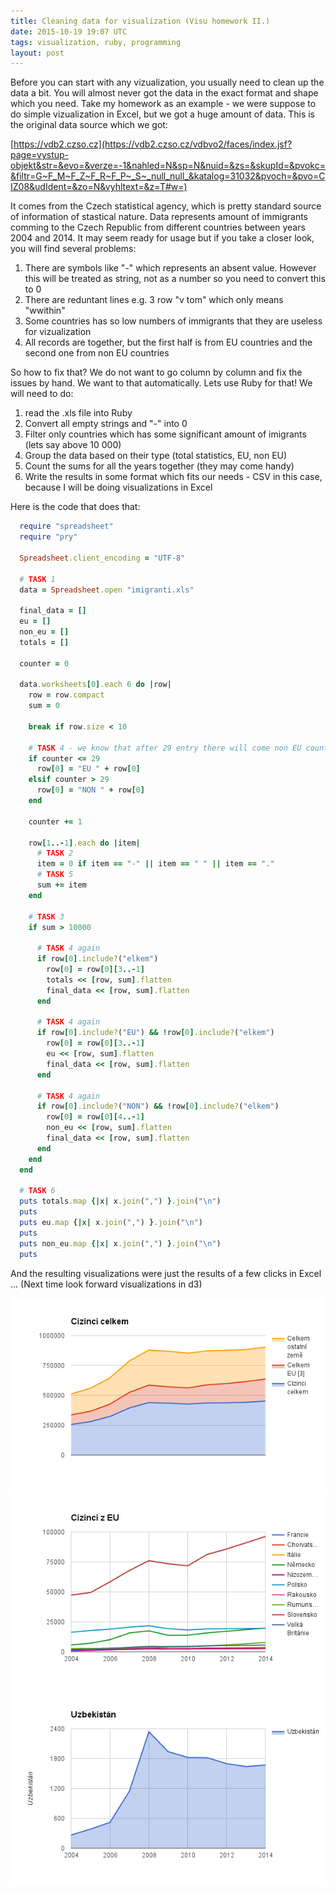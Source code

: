 ```yaml
---
title: Cleaning data for visualization (Visu homework II.)
date: 2015-10-19 19:07 UTC
tags: visualization, ruby, programming
layout: post
---
```


Before you can start with any vizualization, you usually need to clean up the data a bit. You will almost never got the data in the exact format and shape which you need.
Take my homework as an example - we were suppose to do simple vizualization in Excel, but we got a huge amount of data. This is the original data source which we got: 

[https://vdb2.czso.cz](https://vdb2.czso.cz/vdbvo2/faces/index.jsf?page=vystup-objekt&str=&evo=&verze=-1&nahled=N&sp=N&nuid=&zs=&skupId=&pvokc=&filtr=G~F_M~F_Z~F_R~F_P~_S~_null_null_&katalog=31032&pvoch=&pvo=CIZ08&udIdent=&zo=N&vyhltext=&z=T#w=)

It comes from the Czech statistical agency, which is pretty standard source of information of stastical nature. 
Data represents amount of immigrants comming to the Czech Republic from different countries between years 2004 and 2014.
It may seem ready for usage but if you take a closer look, 
you will find several problems:

1. There are symbols like "-" which represents an absent value. However this will be treated as string, not as a number so you need to convert this to 0
2. There are reduntant lines e.g. 3 row "v tom" which only means "wwithin"
3. Some countries has so low numbers of immigrants that they are useless for vizualization
4. All records are together, but the first half is from EU countries and the second one from non EU countries

So how to fix that? We do not want to go column by column and fix the issues by hand. We want to that automatically. Lets use Ruby for that!
We will need to do:

1. read the .xls file into Ruby
2. Convert all empty strings and "-" into 0
3. Filter only countries which has some significant amount of imigrants (lets say above 10 000)
4. Group the data based on their type (total statistics, EU, non EU)
5. Count the sums for all the years together (they may come handy)
6. Write the results in some format which fits our needs - CSV in this case, because I will be doing visualizations in Excel

Here is the code that does that:

```ruby
  require "spreadsheet"
  require "pry"

  Spreadsheet.client_encoding = "UTF-8"

  # TASK 1
  data = Spreadsheet.open "imigranti.xls"

  final_data = []
  eu = []
  non_eu = []
  totals = []

  counter = 0

  data.worksheets[0].each 6 do |row|
    row = row.compact
    sum = 0

    break if row.size < 10

    # TASK 4 - we know that after 29 entry there will come non EU countries
    if counter <= 29
      row[0] = "EU " + row[0]
    elsif counter > 29
      row[0] = "NON " + row[0]
    end

    counter += 1

    row[1..-1].each do |item|
      # TASK 2
      item = 0 if item == "-" || item == " " || item == "."
      # TASK 5
      sum += item
    end

    # TASK 3
    if sum > 10000

      # TASK 4 again
      if row[0].include?("elkem")
        row[0] = row[0][3..-1]
        totals << [row, sum].flatten
        final_data << [row, sum].flatten
      end

      # TASK 4 again
      if row[0].include?("EU") && !row[0].include?("elkem")
        row[0] = row[0][3..-1]
        eu << [row, sum].flatten
        final_data << [row, sum].flatten
      end

      # TASK 4 again
      if row[0].include?("NON") && !row[0].include?("elkem")
        row[0] = row[0][4..-1]
        non_eu << [row, sum].flatten
        final_data << [row, sum].flatten
      end
    end
  end

  # TASK 6 
  puts totals.map {|x| x.join(",") }.join("\n")
  puts
  puts eu.map {|x| x.join(",") }.join("\n")
  puts
  puts non_eu.map {|x| x.join(",") }.join("\n")
  puts
```

And the resulting visualizations were just the results of a few clicks in Excel ...
(Next time look forward visualizations in d3)

![chart1](images/chart1.png)
![chart2](images/chart2.png)
![chart3](images/chart3.png)


